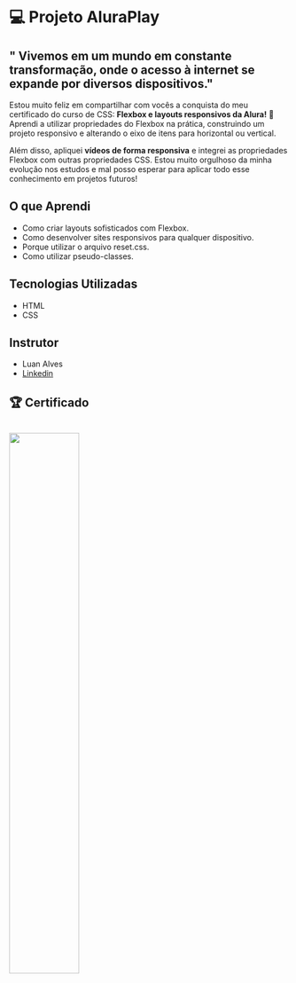 <h1> 💻 Projeto AluraPlay </h1>

<h2> " Vivemos em um mundo em constante transformação, onde o acesso à internet se expande por diversos dispositivos." </h2>
<p> Estou muito feliz em compartilhar com vocês a conquista do meu certificado do curso de CSS: <strong>Flexbox e layouts responsivos da Alura!</strong> 🎉 Aprendi a utilizar propriedades do Flexbox na prática, construindo um projeto responsivo e alterando o eixo de itens para horizontal ou vertical.</p>

<p> Além disso, apliquei <strong>vídeos de forma responsiva</strong> e integrei as propriedades Flexbox com outras propriedades CSS. Estou muito orgulhoso da minha evolução nos estudos e mal posso esperar para aplicar todo esse conhecimento em projetos futuros!</p>

<h2> O que Aprendi </h2>
<ul>
  <li>
    Como criar layouts sofisticados com Flexbox.
  </li>
  <li>
    Como desenvolver sites responsivos para qualquer dispositivo.
  </li>
  <li>
    Porque utilizar o arquivo reset.css.
  </li>
  <li>
     Como utilizar pseudo-classes.
  </li>
</ul>

<h2> Tecnologias Utilizadas </h2>
<ul>
  <li>
    HTML
  </li>
  <li>
    CSS
  </li>
</ul>

<h2> Instrutor </h2>
<ul>
  <li>
    Luan Alves
  </li>
  <li>
    <a href="https://www.linkedin.com/in/luanalvesdev/" title="Linkedin do Instrutor"> Linkedin </a>
  </li>
</ul>

<h2> 🏆 Certificado </h2>
<br/>
  <img src="https://github.com/user-attachments/assets/c7c89f2c-2aff-4deb-88e1-5cd52c23e975" width="50%" />
